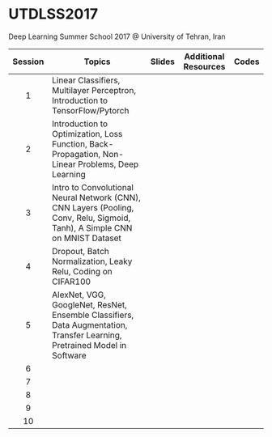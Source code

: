 # UTDLSS2017
Deep Learning Summer School 2017 @ University of Tehran, Iran

| Session | Topics                                                                                                                      | Slides | Additional Resources | Codes |
|:-------:|-----------------------------------------------------------------------------------------------------------------------------|--------|----------------------|-------|
|    1    |                        Linear Classifiers, Multilayer Perceptron, Introduction to TensorFlow/Pytorch                        |        |                      |       |
|    2    |              Introduction to Optimization, Loss Function, Back-Propagation, Non-Linear Problems, Deep Learning              |        |                      |       |
|    3    | Intro to Convolutional Neural Network (CNN), CNN Layers (Pooling, Conv, Relu, Sigmoid, Tanh), A Simple CNN on MNIST Dataset |        |                      |       |
|    4    |                                 Dropout, Batch Normalization, Leaky Relu, Coding on CIFAR100                                |        |                      |       |
|    5    |  AlexNet, VGG, GoogleNet, ResNet, Ensemble Classifiers, Data Augmentation, Transfer Learning, Pretrained Model in Software  |        |                      |       |
|    6    |                                                                                                                             |        |                      |       |
|    7    |                                                                                                                             |        |                      |       |
|    8    |                                                                                                                             |        |                      |       |
|    9    |                                                                                                                             |        |                      |       |
|    10   |                                                                                                                             |        |                      |       |
